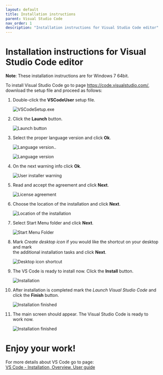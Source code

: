 ```yaml
---
layout: default
title: Installation instructions
parent: Visual Studio Code
nav_order: 1
description: "Installation instructions for Visual Studio Code editor"
---
```



# Installation instructions for Visual Studio Code editor #

**Note**: These installation instructions are for Windows 7 64bit.

To install Visual Studio Code go to page https://code.visualstudio.com/, download the setup file and proceed as follows:

1. Double-click the **VSCodeUser** setup file.  
   
   ![VSCodeSetup.exe](/assets/images/2_.exe_file.jpg)
   
2. Click the **Launch** button.  

   ![Launch button](/assets/images//3_Launch_button.jpg)

3. Select the proper language version and click **Ok**.

   ![Language version](/assets/images//4_Language_version.jpg)..

   ![Language version](/assets/images//5_Language_version_01.jpg)

4. On the next warning info click **Ok**.

   ![User installer warning](/assets/images//6_User_Installer.jpg)

5. Read and accept the agreement and click **Next**.

   ![License agreement](/assets/images//7_License_agreement.jpg)

6. Choose the location of the installation and click **Next**.

   ![Location of the installation](/assets/images//8_Location_of_the_installation.jpg)

7. Select Start Menu folder and click **Next**.
   
   ![Start Menu Folder](/assets/images//9_Shortcut_location.jpg) 

8. Mark *Create desktop icon* if you would like the shortcut on your desktop and mark  
   the additional installation tasks and click **Next**.

   ![Desktop icon shortcut](/assets/images//10_Desktop_icon.jpg) 

9. The VS Code is ready to install now. Click the **Install** button.

   ![Installation](/assets/images//11_Installation.jpg) 
    
10. After installation is completed mark the *Launch Visual Studio Code* and click the **Finish** button.

    ![Installation finished](/assets/images//12_Finish.jpg) 

11. The main screen should appear. The Visual Studio Code is ready to work now.

    ![Installation finished](/assets/images//13_VS_Code_Start.jpg) 


# Enjoy your work! #


For more details about VS Code go to page:  
[VS Code - Installation, Overview, User guide](https://code.visualstudio.com/)


